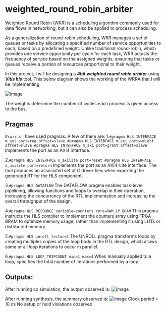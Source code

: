 # weighted_round_robin_arbiter

Weighted Round Robin (WRR) is a scheduling algorithm commonly used for data flows in networking, but it can also be applied to process scheduling.

As a generalization of round-robin scheduling, WRR manages a set of queues or tasks by allocating a specified number of service opportunities to each, based on a predefined weight. Unlike traditional round-robin, which provides one service opportunity per cycle for each task, WRR adjusts the frequency of service based on the assigned weights, ensuring that tasks or queues receive a portion of resources proportional to their weight.

In this project, I will be designing a ***4bit weighted round robin arbiter*** using ***Vitis hls*** tool.
This below diagram shows the working of the WRRA that I will be implementing.

![image](https://github.com/user-attachments/assets/77a1c5ab-9ce6-4533-842c-8b3d38c9a78c)


The weights determine the number of cycles each process is given access to the bus. 

## Pragmas

In ```wrr.c``` I have used pragmas. A few of them are:
1.```#pragma HLS INTERFACE m_axi port=req offset=slave
	#pragma HLS INTERFACE m_axi port=weight offset=slave
	#pragma HLS INTERFACE m_axi port=grant offset=slave```
Implements the port as an AXI4 interface.

2.```#pragma HLS INTERFACE s_axilite port=reset
	#pragma HLS INTERFACE s_axilite port=return```
Implements the port as an AXI4-Lite interface. The tool produces an associated set of C driver files when exporting the generated RT for the HLS component.

3.```#pragma HLS DATAFLOW```
The DATAFLOW pragma enables task-level pipelining, allowing functions and loops to overlap in their operation, increasing the concurrency of the RTL implementation and increasing the overall throughput of the design.

4.```#pragma HLS RESOURCE variable=counters core=RAM_1P_BRAM```
This pragma instructs the HLS compiler to implement the counters array using FPGA BRAM to optimize memory usage, rather than implementing it using LUTs or distributed memory.

5.```#pragma HLS unroll factor=4```
The UNROLL pragma transforms loops by creating multiples copies of the loop body in the RTL design, which allows some or all loop iterations to occur in parallel.

6.```#pragma HLS LOOP_TRIPCOUNT min=1 max=4```
When manually applied to a loop, specifies the total number of iterations performed by a loop.

## Outputs:
After running co simulation, the output observed is:
![image](https://github.com/user-attachments/assets/e491920e-5f3e-4a81-9b68-d260837647cd)

After running synthesis, the summary observed is:
![image](https://github.com/user-attachments/assets/22dab91e-0d69-4a30-a2e5-ae156371deba)
Clock period = 10 ns
No setup or hold violations observed
